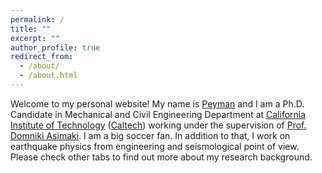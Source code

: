 ```yaml
---
permalink: /
title: ""
excerpt: ""
author_profile: true
redirect_from: 
  - /about/
  - /about.html
---
```


Welcome to my personal website! My name is [Peyman](files/peyman_fa.mp3) and I am a Ph.D. Candidate in Mechanical and Civil Engineering Department at [California Institute of Technology](https://www.caltech.edu) ([Caltech](https://www.caltech.edu)) working under the supervision of [Prof. Domniki Asimaki](https://www.asimaki.caltech.edu/). I am a big soccer fan. In addition to that, I work on earthquake physics from engineering and seismological point of view. Please check other tabs to find out more about my research background. 
